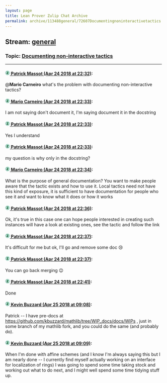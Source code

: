 ```yaml
---
layout: page
title: Lean Prover Zulip Chat Archive 
permalink: archive/113488general/72607Documentingnoninteractivetactics.html
---
```


## Stream: [general](index.html)
### Topic: [Documenting non-interactive tactics](72607Documentingnoninteractivetactics.html)

---

#### [![Click to go to Zulip](../../assets/img/zulip2.png) Patrick Massot (Apr 24 2018 at 22:32)](https://leanprover.zulipchat.com/#narrow/stream/113488-general/topic/Documenting%20non-interactive%20tactics/near/125638696):
@**Mario Carneiro** what's the problem with documenting non-interactive tactics?

#### [![Click to go to Zulip](../../assets/img/zulip2.png) Mario Carneiro (Apr 24 2018 at 22:33)](https://leanprover.zulipchat.com/#narrow/stream/113488-general/topic/Documenting%20non-interactive%20tactics/near/125638723):
I am not saying don't document it, I'm saying document it in the docstring

#### [![Click to go to Zulip](../../assets/img/zulip2.png) Patrick Massot (Apr 24 2018 at 22:33)](https://leanprover.zulipchat.com/#narrow/stream/113488-general/topic/Documenting%20non-interactive%20tactics/near/125638738):
Yes I understand

#### [![Click to go to Zulip](../../assets/img/zulip2.png) Patrick Massot (Apr 24 2018 at 22:33)](https://leanprover.zulipchat.com/#narrow/stream/113488-general/topic/Documenting%20non-interactive%20tactics/near/125638742):
my question is why only in the docstring?

#### [![Click to go to Zulip](../../assets/img/zulip2.png) Mario Carneiro (Apr 24 2018 at 22:34)](https://leanprover.zulipchat.com/#narrow/stream/113488-general/topic/Documenting%20non-interactive%20tactics/near/125638824):
What is the purpose of general documentation? You want to make people aware that the tactic exists and how to use it. Local tactics need not have this kind of exposure, it is sufficient to have documentation for people who see it and want to know what it does or how it works

#### [![Click to go to Zulip](../../assets/img/zulip2.png) Patrick Massot (Apr 24 2018 at 22:36)](https://leanprover.zulipchat.com/#narrow/stream/113488-general/topic/Documenting%20non-interactive%20tactics/near/125638896):
Ok, it's true in this case one can hope people interested in creating such instances will have a look at existing ones, see the tactic and follow the link

#### [![Click to go to Zulip](../../assets/img/zulip2.png) Patrick Massot (Apr 24 2018 at 22:37)](https://leanprover.zulipchat.com/#narrow/stream/113488-general/topic/Documenting%20non-interactive%20tactics/near/125638922):
It's difficult for me but ok, I'll go and remove some doc :cry:

#### [![Click to go to Zulip](../../assets/img/zulip2.png) Patrick Massot (Apr 24 2018 at 22:37)](https://leanprover.zulipchat.com/#narrow/stream/113488-general/topic/Documenting%20non-interactive%20tactics/near/125638932):
You can go back merging :wink:

#### [![Click to go to Zulip](../../assets/img/zulip2.png) Patrick Massot (Apr 24 2018 at 22:41)](https://leanprover.zulipchat.com/#narrow/stream/113488-general/topic/Documenting%20non-interactive%20tactics/near/125639129):
Done

#### [![Click to go to Zulip](../../assets/img/zulip2.png) Kevin Buzzard (Apr 25 2018 at 09:08)](https://leanprover.zulipchat.com/#narrow/stream/113488-general/topic/Documenting%20non-interactive%20tactics/near/125659565):
Patrick -- I have pre-docs at https://github.com/kbuzzard/mathlib/tree/WIP_docs/docs/WIPs , just in some branch of my mathlib fork, and you could do the same (and probably do).

#### [![Click to go to Zulip](../../assets/img/zulip2.png) Kevin Buzzard (Apr 25 2018 at 09:09)](https://leanprover.zulipchat.com/#narrow/stream/113488-general/topic/Documenting%20non-interactive%20tactics/near/125659576):
When I'm done with affine schemes (and I know I'm always saying this but I am nearly done -- I currently find myself actually working on an interface for localization of rings) I was going to spend some time taking stock and working out what to do next, and I might well spend some time tidying stuff up.

